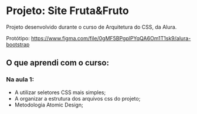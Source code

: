 # Projeto: Site Fruta&Fruto

Projeto desenvolvido durante o curso de Arquitetura do CSS, da Alura.

Protótipo: https://www.figma.com/file/0gMF5BPgplPYqQA6Om1T1sk9/alura-bootstrap

## O que aprendi com o curso:

### Na aula 1:

- A utilizar seletores CSS mais simples;
- A organizar a estrutura dos arquivos css do projeto;
- Metodologia Atomic Design;
